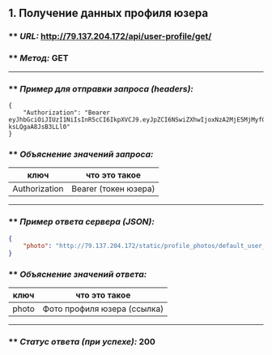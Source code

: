 ## 1. Получение данных профиля юзера

### ** _URL:_ http://79.137.204.172/api/user-profile/get/

### ** _Метод:_ GET

<hr>

### ** _Пример для отправки запроса (headers):_

```
{
    "Authorization": "Bearer eyJhbGciOiJIUzI1NiIsInR5cCI6IkpXVCJ9.eyJpZCI6NSwiZXhwIjoxNzA2MjE5MjMyfQ.yMy6RiCFvhitLZ0IavmQS4P_O1-ksLQgaA8JsB3LLl0"
}
```

### ** _Объяснение значений запроса:_

| ключ          | что это такое        |
|---------------|----------------------|
| Authorization | Bearer (токен юзера) |

<hr>

### ** _Пример ответа сервера (JSON):_

```json
{
    "photo": "http://79.137.204.172/static/profile_photos/default_user_profile_photo.png"
}
```

### ** _Объяснение значений ответа:_

| ключ     | что это такое                              |
|----------|--------------------------------------------|
| photo    | Фото профиля юзера (ссылка)                |

<hr>

### ** _Статус ответа (при успехе):_ 200
